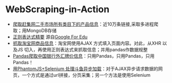 # WebScraping-in-Action
* [爬取赶集网二手市场所有类目下的产品信息](https://github.com/Zorro-Lin-7/WebScraping-in-Action/tree/master/ganjiwang)：近10万条链接,采取多进程爬取；用MongoDB存储
* [正则表达式精要](https://github.com/Zorro-Lin-7/WebScraping-in-Action/blob/master/%E6%AD%A3%E5%88%99%E8%A1%A8%E8%BE%BE%E5%BC%8F.ipynb)  源自[Google For Edu](https://developers.google.com/edu/python/regular-expressions)
* [抓取淘宝网商品信息](https://github.com/Zorro-Lin-7/WebScraping-in-Action/blob/master/%E6%8A%93%E5%8F%96%E6%B7%98%E5%AE%9D%E5%95%86%E5%93%81%E4%BF%A1%E6%81%AF.ipynb)：淘宝网使用AJAX 方式填入页面内容。对此，从XHR 以及JS 切入，再使用正则表达式来抓取信息；并用pandas作数据规整
* [Pandas爬取中国银行外汇牌价信息](https://github.com/Zorro-Lin-7/WebScraping-in-Action/blob/master/pandas%E7%88%AC%E5%8F%96%E5%A4%96%E6%B1%87%E7%89%8C%E4%BB%B7.ipynb)：只用Pandas，只用Pandas，只用Pandas！
* [用PhantomJS+Selenium 处理斗鱼异步加载](https://github.com/Zorro-Lin-7/WebScraping-in-Action/blob/master/%E6%96%97%E9%B1%BCAJAX.py)：对于AJAX异步请求数据的网页，一个方式是通过url拼接，分页采集；另一个方法是使用Selenium
